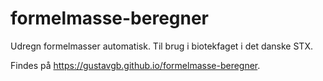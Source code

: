 # formelmasse-beregner
Udregn formelmasser automatisk. Til brug i biotekfaget i det danske STX.

Findes på https://gustavgb.github.io/formelmasse-beregner.
